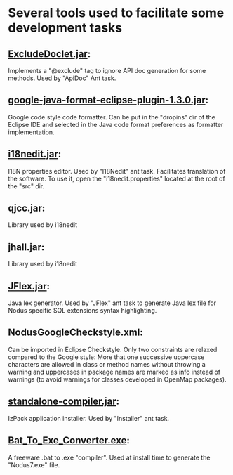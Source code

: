 # Several tools used to facilitate some development tasks
 
## [ExcludeDoclet.jar](http://www.oracle.com/technetwork/articles/javase/index-jsp-136712.html): 

Implements a "@exclude" tag to ignore API doc generation for some methods. Used by "ApiDoc" Ant task.

## [google-java-format-eclipse-plugin-1.3.0.jar](https://github.com/google/google-java-format):

Google code style code formatter. Can be put in the "dropins" dir of the Eclipse IDE and selected 
in the Java code format preferences as formatter implementation.

## [i18nedit.jar](https://sourceforge.net/projects/i18nedit/):

I18N properties editor. Used by "I18Nedit" ant task. Facilitates translation of the software.
To use it, open the "i18nedit.properties" located at the root of the "src" dir.

## qjcc.jar:

Library used by i18nedit
   
## jhall.jar:

Library used by i18nedit

## [JFlex.jar](http://jflex.de/):

Java lex generator. Used by "JFlex" ant task to generate Java lex file for Nodus specific 
SQL extensions syntax highlighting.
    
## NodusGoogleCheckstyle.xml: 

Can be imported in Eclipse Checkstyle. Only two constraints are relaxed 
compared to the Google style: More that one successive uppercase characters are allowed in class
or method names without throwing a warning and uppercases in package names are marked as
info instead of warnings (to avoid warnings for classes developed in OpenMap packages).    

## [standalone-compiler.jar](http://izpack.org/):

IzPack application installer. Used by "Installer" ant task.

## [Bat_To_Exe_Converter.exe](http://www.f2ko.de/en/b2e.php):

A freeware .bat to .exe "compiler". Used at install time to generate the "Nodus7.exe" file.

